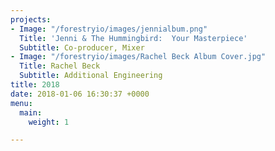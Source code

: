 ```yaml
---
projects:
- Image: "/forestryio/images/jennialbum.png"
  Title: 'Jenni & The Hummingbird:  Your Masterpiece'
  Subtitle: Co-producer, Mixer
- Image: "/forestryio/images/Rachel Beck Album Cover.jpg"
  Title: Rachel Beck
  Subtitle: Additional Engineering
title: 2018
date: 2018-01-06 16:30:37 +0000
menu:
  main:
    weight: 1

---
```


